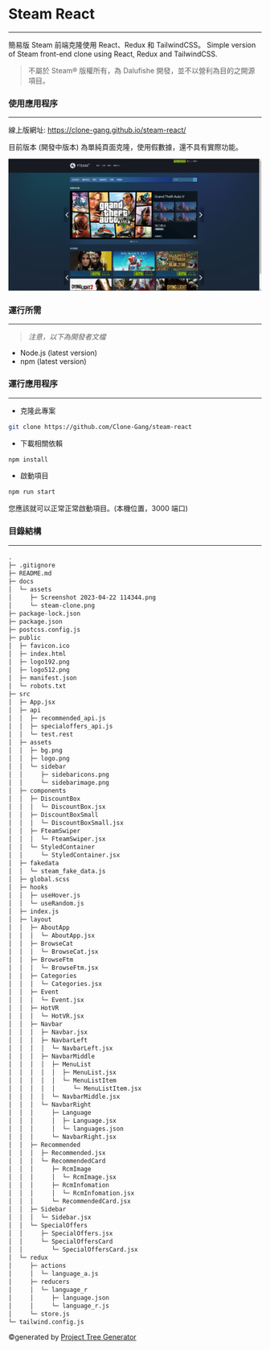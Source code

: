 # Steam React
---

簡易版 Steam 前端克隆使用 React、Redux 和 TailwindCSS。
Simple version of Steam front-end clone using React, Redux and TailwindCSS.

> 不屬於 Steam® 版權所有，為 Dalufishe 開發，並不以營利為目的之開源項目。

### 使用應用程序
---

線上版網址: <a href="https://clone-gang.github.io/steam-react/">https://clone-gang.github.io/steam-react/</a>

目前版本 (開發中版本) 為單純頁面克隆，使用假數據，還不具有實際功能。

![](./docs/assets/steam-clone.png)

### 運行所需
--- 
> _注意，以下為開發者文檔_

- Node.js (latest version)
- npm (latest version)

### 運行應用程序
---

- 克隆此專案

```bash
git clone https://github.com/Clone-Gang/steam-react
```

- 下載相關依賴

```bash
npm install
```

- 啟動項目

```bash
npm run start
```

您應該就可以正常正常啟動項目。(本機位置，3000 端口)

### 目錄結構

---

```
.
├─ .gitignore
├─ README.md
├─ docs
│  └─ assets
│     ├─ Screenshot 2023-04-22 114344.png
│     └─ steam-clone.png
├─ package-lock.json
├─ package.json
├─ postcss.config.js
├─ public
│  ├─ favicon.ico
│  ├─ index.html
│  ├─ logo192.png
│  ├─ logo512.png
│  ├─ manifest.json
│  └─ robots.txt
├─ src
│  ├─ App.jsx
│  ├─ api
│  │  ├─ recommended_api.js
│  │  ├─ specialoffers_api.js
│  │  └─ test.rest
│  ├─ assets
│  │  ├─ bg.png
│  │  ├─ logo.png
│  │  └─ sidebar
│  │     ├─ sidebaricons.png
│  │     └─ sidebarimage.png
│  ├─ components
│  │  ├─ DiscountBox
│  │  │  └─ DiscountBox.jsx
│  │  ├─ DiscountBoxSmall
│  │  │  └─ DiscountBoxSmall.jsx
│  │  ├─ FteamSwiper
│  │  │  └─ FteamSwiper.jsx
│  │  └─ StyledContainer
│  │     └─ StyledContainer.jsx
│  ├─ fakedata
│  │  └─ steam_fake_data.js
│  ├─ global.scss
│  ├─ hooks
│  │  ├─ useHover.js
│  │  └─ useRandom.js
│  ├─ index.js
│  ├─ layout
│  │  ├─ AboutApp
│  │  │  └─ AboutApp.jsx
│  │  ├─ BrowseCat
│  │  │  └─ BrowseCat.jsx
│  │  ├─ BrowseFtm
│  │  │  └─ BrowseFtm.jsx
│  │  ├─ Categories
│  │  │  └─ Categories.jsx
│  │  ├─ Event
│  │  │  └─ Event.jsx
│  │  ├─ HotVR
│  │  │  └─ HotVR.jsx
│  │  ├─ Navbar
│  │  │  ├─ Navbar.jsx
│  │  │  ├─ NavbarLeft
│  │  │  │  └─ NavbarLeft.jsx
│  │  │  ├─ NavbarMiddle
│  │  │  │  ├─ MenuList
│  │  │  │  │  ├─ MenuList.jsx
│  │  │  │  │  └─ MenuListItem
│  │  │  │  │     └─ MenuListItem.jsx
│  │  │  │  └─ NavbarMiddle.jsx
│  │  │  └─ NavbarRight
│  │  │     ├─ Language
│  │  │     │  ├─ Language.jsx
│  │  │     │  └─ languages.json
│  │  │     └─ NavbarRight.jsx
│  │  ├─ Recommended
│  │  │  ├─ Recommended.jsx
│  │  │  └─ RecommendedCard
│  │  │     ├─ RcmImage
│  │  │     │  └─ RcmImage.jsx
│  │  │     ├─ RcmInfomation
│  │  │     │  └─ RcmInfomation.jsx
│  │  │     └─ RecommendedCard.jsx
│  │  ├─ Sidebar
│  │  │  └─ Sidebar.jsx
│  │  └─ SpecialOffers
│  │     ├─ SpecialOffers.jsx
│  │     └─ SpecialOffersCard
│  │        └─ SpecialOffersCard.jsx
│  └─ redux
│     ├─ actions
│     │  └─ language_a.js
│     ├─ reducers
│     │  └─ language_r
│     │     ├─ language.json
│     │     └─ language_r.js
│     └─ store.js
└─ tailwind.config.js
```
©generated by [Project Tree Generator](https://woochanleee.github.io/project-tree-generator)
